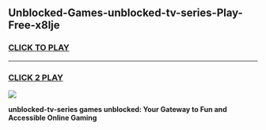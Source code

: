 
## Unblocked-Games-unblocked-tv-series-Play-Free-x8lje
<h3>
<a href="https://premium76.site?title=unblocked-tv-series&ref=20M">CLICK TO PLAY</a></h3>
<hr>

<h3>
<a href="https://premium76.site?title=unblocked-tv-series&ref=20M">CLICK 2 PLAY</a>
  
</h3>

<a href="https://premium76.site?title=unblocked-tv-series&ref=19M"><img src="https://clearcache.store/games.png"></a>


**unblocked-tv-series games unblocked: Your Gateway to Fun and Accessible Online Gaming**

